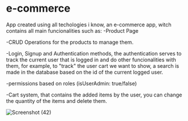 # e-commerce
App created using all techologies i know, an e-commerce app, witch contains all main funcionalities such as:
-Product Page

-CRUD Operations for the products to manage them.

-Login, Signup and Authentication methods, the authentication serves to track the current user that is logged in and do other funcionalities with them, for example, to "track" the user cart we want to show, a search is made in the database based on the id of the current logged user.  

-permissions based on roles (isUserAdmin: true/false)

-Cart system, that contains the added items by the user, you can change the quantity of the items and delete them.

![Screenshot (42)](https://github.com/LuKzuX/e-commerce/assets/80655939/344733a5-7420-4ea4-840a-435fd3c2021c)

